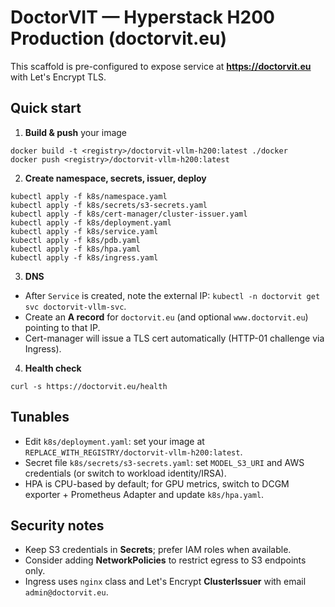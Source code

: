 # DoctorVIT — Hyperstack H200 Production (doctorvit.eu)

This scaffold is pre-configured to expose service at **https://doctorvit.eu** with Let's Encrypt TLS.

## Quick start

1) **Build & push** your image
```
docker build -t <registry>/doctorvit-vllm-h200:latest ./docker
docker push <registry>/doctorvit-vllm-h200:latest
```

2) **Create namespace, secrets, issuer, deploy**
```
kubectl apply -f k8s/namespace.yaml
kubectl apply -f k8s/secrets/s3-secrets.yaml
kubectl apply -f k8s/cert-manager/cluster-issuer.yaml
kubectl apply -f k8s/deployment.yaml
kubectl apply -f k8s/service.yaml
kubectl apply -f k8s/pdb.yaml
kubectl apply -f k8s/hpa.yaml
kubectl apply -f k8s/ingress.yaml
```

3) **DNS**
- After `Service` is created, note the external IP: `kubectl -n doctorvit get svc doctorvit-vllm-svc`.
- Create an **A record** for `doctorvit.eu` (and optional `www.doctorvit.eu`) pointing to that IP.
- Cert-manager will issue a TLS cert automatically (HTTP-01 challenge via Ingress).

4) **Health check**
```
curl -s https://doctorvit.eu/health
```

## Tunables
- Edit `k8s/deployment.yaml`: set your image at `REPLACE_WITH_REGISTRY/doctorvit-vllm-h200:latest`.
- Secret file `k8s/secrets/s3-secrets.yaml`: set `MODEL_S3_URI` and AWS credentials (or switch to workload identity/IRSA).
- HPA is CPU-based by default; for GPU metrics, switch to DCGM exporter + Prometheus Adapter and update `k8s/hpa.yaml`.

## Security notes
- Keep S3 credentials in **Secrets**; prefer IAM roles when available.
- Consider adding **NetworkPolicies** to restrict egress to S3 endpoints only.
- Ingress uses `nginx` class and Let's Encrypt **ClusterIssuer** with email `admin@doctorvit.eu`.

